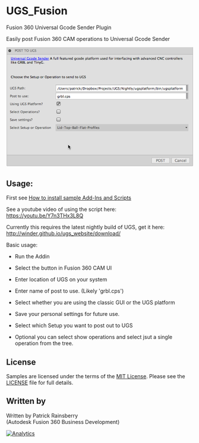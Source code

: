 # UGS_Fusion
Fusion 360 Universal Gcode Sender Plugin

Easily post Fusion 360 CAM operations to Universal Gcode Sender

![UGS Cover](./resources/UGS_Cover.png)

## Usage:
First see [How to install sample Add-Ins and Scripts](https://rawgit.com/AutodeskFusion360/AutodeskFusion360.github.io/master/Installation.html)

See a youtube video of using the script here: https://youtu.be/Y7n3THx3L8Q

Currently this requires the latest nightly build of UGS, get it here:
http://winder.github.io/ugs_website/download/

Basic usage:
  * Run the Addin 
  
  * Select the button in Fusion 360 CAM UI
  
  * Enter location of UGS on your system
  
  * Enter name of post to use.  (Likely 'grbl.cps')
  
  * Select whether you are using the classic GUI or the UGS platform
  
  * Save your personal settings for future use.
  
  * Select which Setup you want to post out to UGS
  
  *  Optional you can select show operations and select jsut a single operation from the tree.
  

## License
Samples are licensed under the terms of the [MIT License](http://opensource.org/licenses/MIT). Please see the [LICENSE](LICENSE) file for full details.

## Written by

Written by Patrick Rainsberry <br /> (Autodesk Fusion 360 Business Development)

[![Analytics](https://ga-beacon.appspot.com/UA-41076924-3/UGSFusion)](https://github.com/igrigorik/ga-beacon)
